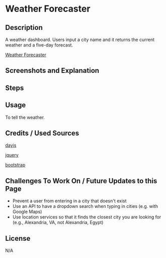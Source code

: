# Weather Forecaster

## Description
A weather dashboard. Users input a city name and it returns the current weather and a five-day forecast. 

[Weather Forecaster](https://uwlryoung.github.io/weather-forecaster/)

## Screenshots and Explanation

## Steps

## Usage
To tell the weather.

## Credits / Used Sources
[dayjs](https://day.js.org/) 

[jquery](https://jquery.com/)

[bootstrap](https://getbootstrap.com/)

## Challenges To Work On / Future Updates to this Page
- Prevent a user from entering in a city that doesn't exist
- Use an API to have a dropdown search when typing in cities (e.g. with Google Maps) 
- Use location services so that it finds the closest city you are looking for (e.g., Alexandria, VA, not Alexandria, Egypt)


## License
N/A

